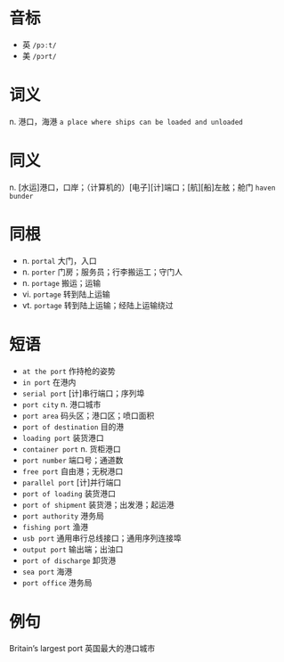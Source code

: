 # 音标

- 英 `/pɔːt/`
- 美 `/pɔrt/`

# 词义

n. 港口，海港
`a place where ships can be loaded and unloaded`

# 同义

n. [水运]港口，口岸；（计算机的）[电子][计]端口；[航][船]左舷；舱门
`haven` `bunder`

# 同根

- n. `portal` 大门，入口
- n. `porter` 门房；服务员；行李搬运工；守门人
- n. `portage` 搬运；运输
- vi. `portage` 转到陆上运输
- vt. `portage` 转到陆上运输；经陆上运输绕过

# 短语

- `at the port` 作持枪的姿势
- `in port` 在港内
- `serial port` [计]串行端口；序列埠
- `port city` n. 港口城市
- `port area` 码头区；港口区；喷口面积
- `port of destination` 目的港
- `loading port` 装货港口
- `container port` n. 货柜港口
- `port number` 端口号；通道数
- `free port` 自由港；无税港口
- `parallel port` [计]并行端口
- `port of loading` 装货港口
- `port of shipment` 装货港；出发港；起运港
- `port authority` 港务局
- `fishing port` 渔港
- `usb port` 通用串行总线接口；通用序列连接埠
- `output port` 输出端；出油口
- `port of discharge` 卸货港
- `sea port` 海港
- `port office` 港务局

# 例句

Britain’s largest port
英国最大的港口城市



